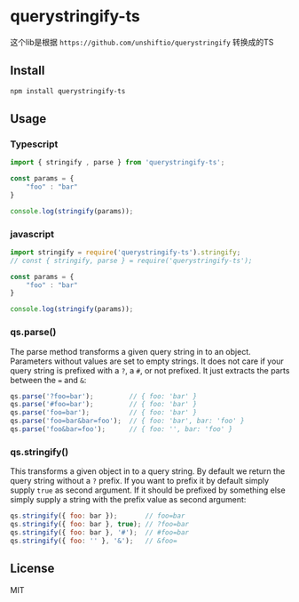 
# querystringify-ts

这个lib是根据 `https://github.com/unshiftio/querystringify` 转换成的TS

## Install

```sh
npm install querystringify-ts

```


## Usage

### Typescript
```js
import { stringify , parse } from 'querystringify-ts';

const params = {
    "foo" : "bar"
}

console.log(stringify(params));


```

### javascript

```js
import stringify = require('querystringify-ts').stringify;
// const { stringify, parse } = require('querystringify-ts');

const params = {
    "foo" : "bar"
}

console.log(stringify(params));
```

### qs.parse()

The parse method transforms a given query string in to an object. Parameters
without values are set to empty strings. It does not care if your query string
is prefixed with a `?`, a `#`, or not prefixed. It just extracts the parts
between the `=` and `&`:

```js
qs.parse('?foo=bar');         // { foo: 'bar' }
qs.parse('#foo=bar');         // { foo: 'bar' }
qs.parse('foo=bar');          // { foo: 'bar' }
qs.parse('foo=bar&bar=foo');  // { foo: 'bar', bar: 'foo' }
qs.parse('foo&bar=foo');      // { foo: '', bar: 'foo' }
```

### qs.stringify()

This transforms a given object in to a query string. By default we return the
query string without a `?` prefix. If you want to prefix it by default simply
supply `true` as second argument. If it should be prefixed by something else
simply supply a string with the prefix value as second argument:

```js
qs.stringify({ foo: bar });       // foo=bar
qs.stringify({ foo: bar }, true); // ?foo=bar
qs.stringify({ foo: bar }, '#');  // #foo=bar
qs.stringify({ foo: '' }, '&');   // &foo=
```

## License

MIT
